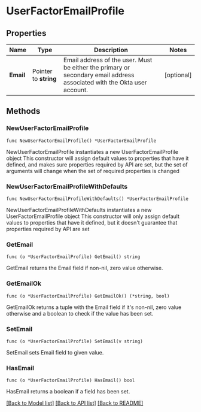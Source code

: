 # UserFactorEmailProfile

## Properties

Name | Type | Description | Notes
------------ | ------------- | ------------- | -------------
**Email** | Pointer to **string** | Email address of the user. Must be either the primary or secondary email address associated with the Okta user account. | [optional] 

## Methods

### NewUserFactorEmailProfile

`func NewUserFactorEmailProfile() *UserFactorEmailProfile`

NewUserFactorEmailProfile instantiates a new UserFactorEmailProfile object
This constructor will assign default values to properties that have it defined,
and makes sure properties required by API are set, but the set of arguments
will change when the set of required properties is changed

### NewUserFactorEmailProfileWithDefaults

`func NewUserFactorEmailProfileWithDefaults() *UserFactorEmailProfile`

NewUserFactorEmailProfileWithDefaults instantiates a new UserFactorEmailProfile object
This constructor will only assign default values to properties that have it defined,
but it doesn't guarantee that properties required by API are set

### GetEmail

`func (o *UserFactorEmailProfile) GetEmail() string`

GetEmail returns the Email field if non-nil, zero value otherwise.

### GetEmailOk

`func (o *UserFactorEmailProfile) GetEmailOk() (*string, bool)`

GetEmailOk returns a tuple with the Email field if it's non-nil, zero value otherwise
and a boolean to check if the value has been set.

### SetEmail

`func (o *UserFactorEmailProfile) SetEmail(v string)`

SetEmail sets Email field to given value.

### HasEmail

`func (o *UserFactorEmailProfile) HasEmail() bool`

HasEmail returns a boolean if a field has been set.


[[Back to Model list]](../README.md#documentation-for-models) [[Back to API list]](../README.md#documentation-for-api-endpoints) [[Back to README]](../README.md)


